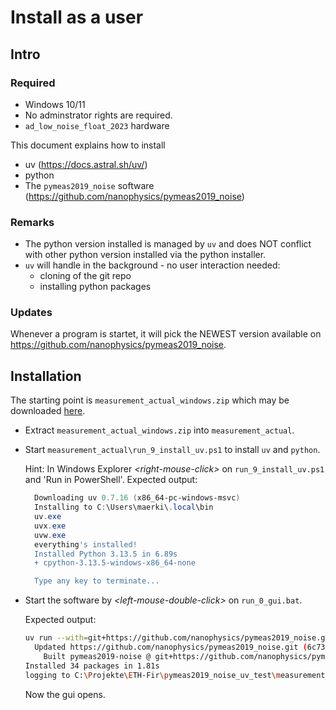 # Install as a user

## Intro

### Required

* Windows 10/11
* No adminstrator rights are required.
* `ad_low_noise_float_2023` hardware

This document explains how to install

* uv (https://docs.astral.sh/uv/)
* python
* The `pymeas2019_noise` software (https://github.com/nanophysics/pymeas2019_noise)

### Remarks

* The python version installed is managed by `uv` and does NOT conflict with other python version installed via the python installer.
* `uv` will handle in the background - no user interaction needed:
  * cloning of the git repo
  * installing python packages

### Updates

Whenever a program is startet, it will pick the NEWEST version available on https://github.com/nanophysics/pymeas2019_noise.

## Installation

The starting point is `measurement_actual_windows.zip` which may be downloaded [here](https://github.com/nanophysics/pymeas2019_noise/actions/workflows/deploy_build_measurement.yml).

* Extract `measurement_actual_windows.zip` into `measurement_actual`.
* Start `measurement_actual\run_9_install_uv.ps1` to install `uv` and `python`.

  Hint: In Windows Explorer *\<right-mouse-click\>* on `run_9_install_uv.ps1` and 'Run in PowerShell'.
  Expected output:
  ```powershell
    Downloading uv 0.7.16 (x86_64-pc-windows-msvc)
    Installing to C:\Users\maerki\.local\bin
    uv.exe
    uvx.exe
    uvw.exe
    everything's installed!
    Installed Python 3.13.5 in 6.89s
    + cpython-3.13.5-windows-x86_64-none

    Type any key to terminate...
  ```
* Start the software by *\<left-mouse-double-click\>* on `run_0_gui.bat`.

  Expected output:
  ```bash
  uv run --with=git+https://github.com/nanophysics/pymeas2019_noise.git -- python -m pymeas2019_noise.run_0_gui
    Updated https://github.com/nanophysics/pymeas2019_noise.git (6c73db3a18bc882bf5394ea59e37d57e0e5252de)
      Built pymeas2019-noise @ git+https://github.com/nanophysics/pymeas2019_noise.git@6c73db3a18bc882bf5394ea59e37d57e0e5252de
  Installed 34 packages in 1.81s
  logging to C:\Projekte\ETH-Fir\pymeas2019_noise_uv_test\measurement_actual\logger_gui.txt
  ```

  Now the gui opens.